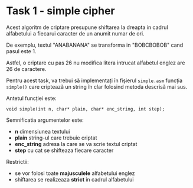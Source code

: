 # Task 1 - simple cipher #
Acest algoritm de criptare presupune shiftarea la dreapta in cadrul alfabetului a 
fiecarui caracter de un anumit numar de ori. 

De exemplu, textul "ANABANANA" se transforma in "BOBCBOBOB" cand pasul este 1.

Astfel, o criptare cu pas 26 nu modifica litera intrucat alfabetul englez are 26 de caractere.

Pentru acest task, va trebui să implementați în fișierul `simple.asm` funcția `simple()`
care criptează un string în clar folosind metoda descrisă mai sus. 

Antetul funcției este:

```
void simple(int n, char* plain, char* enc_string, int step);
```

Semnificatia argumentelor este:
- **n** dimensiunea textului
- **plain** string-ul care trebuie criptat
- **enc_string** adresa la care se va scrie textul criptat
- **step** cu cat se shifteaza fiecare caracter

Restrictii:
- se vor folosi toate **majusculele** alfabetului englez
- shiftarea se realizeaza **strict** in cadrul alfabetului
